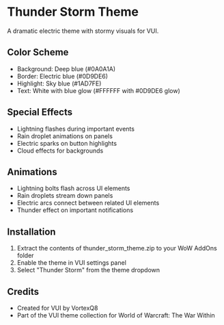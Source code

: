 # Thunder Storm Theme

A dramatic electric theme with stormy visuals for VUI.

## Color Scheme
- Background: Deep blue (#0A0A1A)
- Border: Electric blue (#0D9DE6)
- Highlight: Sky blue (#1AD7FE)
- Text: White with blue glow (#FFFFFF with #0D9DE6 glow)

## Special Effects
- Lightning flashes during important events
- Rain droplet animations on panels
- Electric sparks on button highlights
- Cloud effects for backgrounds

## Animations
- Lightning bolts flash across UI elements
- Rain droplets stream down panels
- Electric arcs connect between related UI elements
- Thunder effect on important notifications

## Installation
1. Extract the contents of thunder_storm_theme.zip to your WoW AddOns folder
2. Enable the theme in VUI settings panel
3. Select "Thunder Storm" from the theme dropdown

## Credits
- Created for VUI by VortexQ8
- Part of the VUI theme collection for World of Warcraft: The War Within